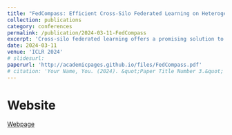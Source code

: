 ```yaml
---
title: "FedCompass: Efficient Cross-Silo Federated Learning on Heterogeneous Client Devices using a Computing Power Aware Scheduler"
collection: publications
category: conferences
permalink: /publication/2024-03-11-FedCompass
excerpt: 'Cross-silo federated learning offers a promising solution to collaboratively train robust and generalized AI models without compromising the privacy of local datasets, e.g., healthcare, financial, as well as scientific projects that lack a centralized data facility'
date: 2024-03-11
venue: 'ICLR 2024'
# slidesurl: 
paperurl: 'http://academicpages.github.io/files/FedCompass.pdf'
# citation: 'Your Name, You. (2024). &quot;Paper Title Number 3.&quot; <i>GitHub Journal of Bugs</i>. 1(3).'
---
```


# Website
[Webpage](https://appfl.github.io/FedCompass/)


<!-- # Bibtex
> @article{li2023fedcompass, 
        title={FedCompass: Efficient Cross-Silo Federated Learning on Heterogeneous Client Devices using a Computing Power Aware Scheduler},
        author={Li, Zilinghan and Chaturvedi, Pranshu and He, Shilan and Chen, Han and Singh, Gagandeep and Kindratenko, Volodymyr and Huerta, EA and Kim, Kibaek and Madduri, Ravi},
        journal={arXiv preprint arXiv:2309.14675},
        year={2023}
    } -->